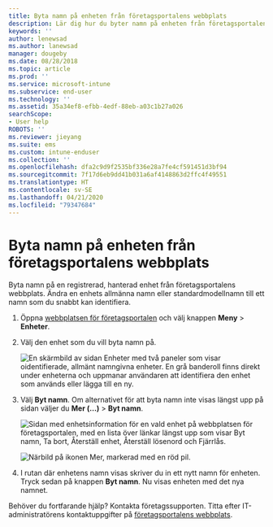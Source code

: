 ```yaml
---
title: Byta namn på enheten från företagsportalens webbplats
description: Lär dig hur du byter namn på enheten från företagsportalens webbplats.
keywords: ''
author: lenewsad
ms.author: lanewsad
manager: dougeby
ms.date: 08/28/2018
ms.topic: article
ms.prod: ''
ms.service: microsoft-intune
ms.subservice: end-user
ms.technology: ''
ms.assetid: 35a34ef8-efbb-4edf-88eb-a03c1b27a026
searchScope:
- User help
ROBOTS: ''
ms.reviewer: jieyang
ms.suite: ems
ms.custom: intune-enduser
ms.collection: ''
ms.openlocfilehash: dfa2c9d9f2535bf336e28a7fe4cf591451d3bf94
ms.sourcegitcommit: 7f17d6eb9dd41b031a6af4148863d2ffc4f49551
ms.translationtype: HT
ms.contentlocale: sv-SE
ms.lasthandoff: 04/21/2020
ms.locfileid: "79347684"
---
```

# <a name="rename-your-device-from-the-company-portal-website"></a>Byta namn på enheten från företagsportalens webbplats

Byta namn på en registrerad, hanterad enhet från företagsportalens webbplats. Ändra en enhets allmänna namn eller standardmodellnamn till ett namn som du snabbt kan identifiera.

1. Öppna [webbplatsen för företagsportalen](https://portal.manage.microsoft.com) och välj knappen __Meny__ > __Enheter__.  

2. Välj den enhet som du vill byta namn på.

    ![En skärmbild av sidan Enheter med två paneler som visar oidentifierade, allmänt namngivna enheter. En grå banderoll finns direkt under enheterna och uppmanar användaren att identifiera den enhet som används eller lägga till en ny.](./media/rename-reset-device-step2-1808.png)   

3. Välj **Byt namn**. Om alternativet för att byta namn inte visas längst upp på sidan väljer du **Mer (…)**  > **Byt namn**.   

   ![Sidan med enhetsinformation för en vald enhet på webbplatsen för företagsportalen, med en lista över länkar längst upp som visar Byt namn, Ta bort, Återställ enhet, Återställ lösenord och Fjärrlås. ](./media/rename-reset-device-1808.png)   

    ![Närbild på ikonen Mer, markerad med en röd pil.](./media/rename-reset-device-step3-more-1808.png)  

4. I rutan där enhetens namn visas skriver du in ett nytt namn för enheten. Tryck sedan på knappen **Byt namn**. Nu visas enheten med det nya namnet.  

Behöver du fortfarande hjälp? Kontakta företagssupporten. Titta efter IT-administratörens kontaktuppgifter på [företagsportalens webbplats](https://go.microsoft.com/fwlink/?linkid=2010980).  
